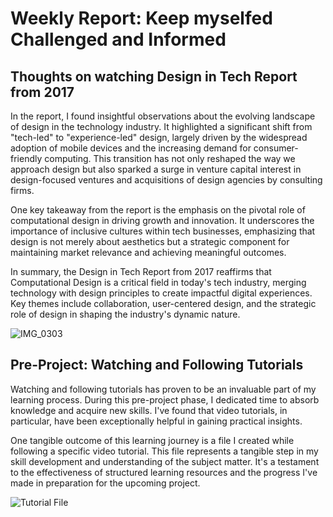 # Weekly Report: Keep myselfed Challenged and Informed

## Thoughts on watching Design in Tech Report from 2017

In the report, I found insightful observations about the evolving landscape of design in the technology industry. It highlighted a significant shift from "tech-led" to "experience-led" design, largely driven by the widespread adoption of mobile devices and the increasing demand for consumer-friendly computing. This transition has not only reshaped the way we approach design but also sparked a surge in venture capital interest in design-focused ventures and acquisitions of design agencies by consulting firms.

One key takeaway from the report is the emphasis on the pivotal role of computational design in driving growth and innovation. It underscores the importance of inclusive cultures within tech businesses, emphasizing that design is not merely about aesthetics but a strategic component for maintaining market relevance and achieving meaningful outcomes.

In summary, the Design in Tech Report from 2017 reaffirms that Computational Design is a critical field in today's tech industry, merging technology with design principles to create impactful digital experiences. Key themes include collaboration, user-centered design, and the strategic role of design in shaping the industry's dynamic nature.

![IMG_0303](https://github.com/Berkeley-MDes/tdf-fa23-JunjieLi426/assets/143133588/bc836929-1b0c-4345-9552-06b490f0d557)

## Pre-Project: Watching and Following Tutorials

Watching and following tutorials has proven to be an invaluable part of my learning process. During this pre-project phase, I dedicated time to absorb knowledge and acquire new skills. I've found that video tutorials, in particular, have been exceptionally helpful in gaining practical insights.

One tangible outcome of this learning journey is a file I created while following a specific video tutorial. This file represents a tangible step in my skill development and understanding of the subject matter. It's a testament to the effectiveness of structured learning resources and the progress I've made in preparation for the upcoming project.

![Tutorial File](tutorial-file-url)

